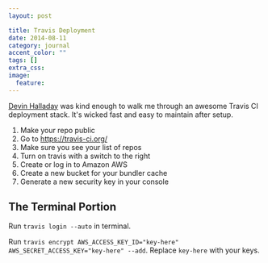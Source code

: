 ```yaml
---
layout: post

title: Travis Deployment
date: 2014-08-11
category: journal
accent_color: ""
tags: []
extra_css:
image:
  feature: 
---
```


[Devin Halladay](http://devinhalladay.com) was kind enough to walk me through an awesome Travis CI deployment stack. It's wicked fast and easy to maintain after setup.

1. Make your repo public
2. Go to https://travis-ci.org/
3. Make sure you see your list of repos
4. Turn on travis with a switch to the right
5. Create or log in to Amazon AWS
6. Create a new bucket for your bundler cache
7. Generate a new security key in your console

## The Terminal Portion

Run `travis login --auto` in terminal.

Run `travis encrypt AWS_ACCESS_KEY_ID="key-here" AWS_SECRET_ACCESS_KEY="key-here" --add`. Replace `key-here` with your keys.
